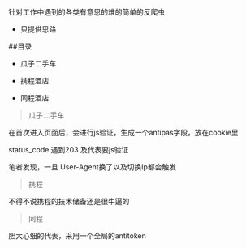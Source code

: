  针对工作中遇到的各类有意思的难的简单的反爬虫
 
 - 只提供思路
 

##目录 
	
- 瓜子二手车

- 携程酒店

- 同程酒店


> 瓜子二手车

在首次进入页面后，会进行js验证，生成一个antipas字段，放在cookie里

status_code 遇到203 及代表要js验证

笔者发现，一旦 User-Agent换了以及切换Ip都会触发

> 携程

不得不说携程的技术储备还是很牛逼的

> 同程

胆大心细的代表，采用一个全局的antitoken